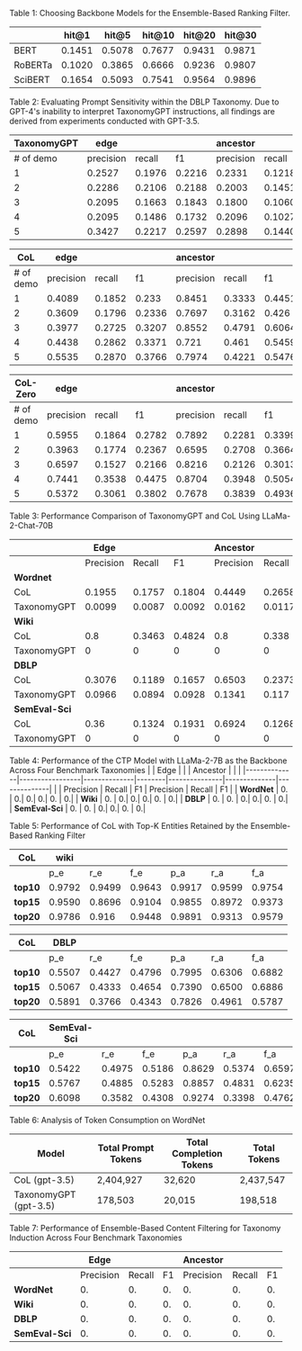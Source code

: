 Table 1: Choosing Backbone Models for the Ensemble-Based Ranking Filter. 

|   | hit@1 | hit@5 | hit@10 | hit@20 | hit@30|
|----------|----------|----------|----------|----------|----------|
| BERT | 0.1451 | 0.5078 | 0.7677 | 0.9431 | 0.9871 | 
| RoBERTa | 0.1020 | 0.3865 | 0.6666| 0.9236 | 0.9807 |
| SciBERT | 0.1654 | 0.5093  | 0.7541 | 0.9564 | 0.9896 |

Table 2: Evaluating Prompt Sensitivity within the DBLP Taxonomy. Due to GPT-4's inability to interpret TaxonomyGPT instructions, all findings are derived from experiments conducted with GPT-3.5.

| TaxonomyGPT| edge       |            |            | ancestor   |            |            |
|-----------|------------|------------|------------|------------|------------|------------|
| # of demo | precision | recall     | f1         | precision  | recall     | f1         |
| 1         | 0.2527     | 0.1976     | 0.2216     | 0.2331     | 0.1218     | 0.1582     |
| 2         | 0.2286     | 0.2106     | 0.2188     | 0.2003     | 0.1451     | 0.1674     |
| 3         | 0.2095     | 0.1663     | 0.1843     | 0.1800     | 0.1060     | 0.1331     |
| 4         | 0.2095     | 0.1486     | 0.1732     | 0.2096     | 0.1027     | 0.1363     |
| 5         | 0.3427     | 0.2217     | 0.2597     | 0.2898     | 0.1440     | 0.1715     |

| CoL       | edge       |            |            | ancestor   |            |            |
|-----------|------------|------------|------------|------------|------------|------------|
| # of demo | precision | recall     | f1         | precision  | recall     | f1         |
| 1         | 0.4089     | 0.1852     | 0.233      | 0.8451     | 0.3333     | 0.4451     |
| 2         | 0.3609     | 0.1796     | 0.2336     | 0.7697     | 0.3162     | 0.426      |
| 3         | 0.3977     | 0.2725     | 0.3207     | 0.8552     | 0.4791     | 0.6064     |
| 4         | 0.4438     | 0.2862     | 0.3371     | 0.721      | 0.461      | 0.5459     |
| 5         | 0.5535     | 0.2870     | 0.3766     | 0.7974     | 0.4221     | 0.5476     |

| CoL-Zero  | edge       |            |            | ancestor   |            |            |
|-----------|------------|------------|------------|------------|------------|------------|
| # of demo | precision | recall     | f1         | precision  | recall     | f1         |
| 1         | 0.5955     | 0.1864     | 0.2782     | 0.7892     | 0.2281     | 0.3399     |
| 2         | 0.3963     | 0.1774     | 0.2367     | 0.6595     | 0.2708     | 0.3664     |
| 3         | 0.6597     | 0.1527     | 0.2166     | 0.8216     | 0.2126     | 0.3013     |
| 4         | 0.7441     | 0.3538     | 0.4475     | 0.8704     | 0.3948     | 0.5054     |
| 5         | 0.5372     | 0.3061     | 0.3802     | 0.7678     | 0.3839     | 0.4936     |

Table 3: Performance Comparison of TaxonomyGPT and CoL Using LLaMa-2-Chat-70B

|              | Edge            |              |        | Ancestor      |              |        | 
|--------------|-----------------|--------------|--------|---------------|--------------|--------------|
|              | Precision       | Recall       | F1     | Precision     | Recall       | F1     |
| **Wordnet**  |                 |              |        |               |              |        |
| CoL          | 0.1955          | 0.1757       | 0.1804 | 0.4449        | 0.2658       | 0.3209 |
| TaxonomyGPT  | 0.0099          | 0.0087       | 0.0092 | 0.0162        | 0.0117       | 0.0131 |
| **Wiki**     |                 |              |        |               |              |        |
| CoL          | 0.8             | 0.3463       | 0.4824 | 0.8           | 0.338        | 0.4742 |
| TaxonomyGPT  | 0               | 0            | 0      | 0             | 0            | 0      |
| **DBLP**     |                 |              |        |               |              |        |
| CoL          | 0.3076          | 0.1189       | 0.1657 | 0.6503        | 0.2373       | 0.3399 |
| TaxonomyGPT  | 0.0966          | 0.0894       | 0.0928 | 0.1341        | 0.117        | 0.125  |
| **SemEval-Sci** |              |              |        |               |              |        |
| CoL          | 0.36            | 0.1324       | 0.1931 | 0.6924        | 0.1268       | 0.2135 |
| TaxonomyGPT  | 0               | 0            | 0      | 0             | 0            | 0      |

Table 4: Performance of the CTP Model with LLaMa-2-7B as the Backbone Across Four Benchmark Taxonomies
|              | Edge            |              |        | Ancestor      |              |        | 
|--------------|-----------------|--------------|--------|---------------|--------------|--------------|
|              | Precision       | Recall       | F1     | Precision     | Recall       | F1     |
| **WordNet**  | 0.  | 0.| 0.| 0.| 0.  | 0.|
| **Wiki**     | 0.  | 0.| 0.| 0.| 0.  | 0.| 
| **DBLP**     | 0.  | 0. | 0.| 0.| 0.  | 0.|
| **SemEval-Sci**     | 0.  | 0. | 0.| 0.| 0.  | 0.|   



Table 5: Performance of CoL with Top-K Entities Retained by the Ensemble-Based Ranking Filter

| CoL        | wiki    |       |       |       |         |       |    
|------------|---------|-------|-------|-------|---------|-------|
|            | p_e     | r_e   | f_e   | p_a   | r_a     | f_a   | 
| **top10**  | 0.9792  | 0.9499| 0.9643| 0.9917| 0.9599  | 0.9754|
| **top15**  | 0.9590  | 0.8696| 0.9104| 0.9855| 0.8972  | 0.9373| 
| **top20**  | 0.9786  | 0.916 | 0.9448| 0.9891| 0.9313  | 0.9579|   

| CoL        | DBLP    |       |       |       |         |       |    
|------------|---------|-------|-------|-------|---------|-------|
|            | p_e     | r_e   | f_e   | p_a   | r_a     | f_a   | 
| **top10**  | 0.5507  | 0.4427| 0.4796| 0.7995| 0.6306  | 0.6882| 
| **top15**  | 0.5067  | 0.4333| 0.4654| 0.7390| 0.6500  | 0.6886| 
| **top20**  | 0.5891  | 0.3766| 0.4343| 0.7826| 0.4961  | 0.5787|    


| CoL        | SemEval-Sci    |       |       |       |     |    |    
|------------|---------|-------|-------|-------|---------|-------|
|            | p_e     | r_e   | f_e   | p_a   | r_a     | f_a   | 
| **top10**  | 0.5422  | 0.4975| 0.5186| 0.8629| 0.5374  | 0.6597| 
| **top15**  | 0.5767  | 0.4885| 0.5283| 0.8857| 0.4831  | 0.6235| 
| **top20**  | 0.6098  | 0.3582| 0.4308| 0.9274| 0.3398  | 0.4762|     

Table 6: Analysis of Token Consumption on WordNet

| Model               | Total Prompt Tokens | Total Completion Tokens | Total Tokens |
|---------------------|---------------------|-------------------------|--------------|
| CoL (gpt-3.5)       | 2,404,927           | 32,620                  | 2,437,547    |
| TaxonomyGPT (gpt-3.5) | 178,503           | 20,015                  | 198,518      |


Table 7: Performance of Ensemble-Based Content Filtering for Taxonomy Induction Across Four Benchmark Taxonomies

|              | Edge            |              |        | Ancestor      |              |        | 
|--------------|-----------------|--------------|--------|---------------|--------------|--------------|
|              | Precision       | Recall       | F1     | Precision     | Recall       | F1     |
| **WordNet**  | 0.  | 0.| 0.| 0.| 0.  | 0.|
| **Wiki**     | 0.  | 0.| 0.| 0.| 0.  | 0.| 
| **DBLP**     | 0.  | 0. | 0.| 0.| 0.  | 0.|
| **SemEval-Sci**     | 0.  | 0. | 0.| 0.| 0.  | 0.|   
